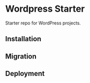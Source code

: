 # Wordpress Starter
Starter repo for WordPress projects. 

## Installation

## Migration

## Deployment
